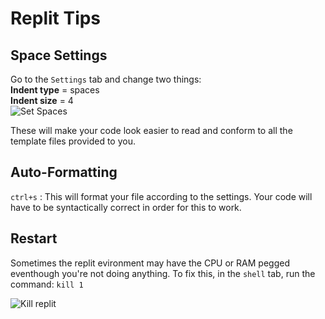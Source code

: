 # Replit Tips

## Space Settings
Go to the `Settings` tab and change two things:  
**Indent type** = spaces  
**Indent size** = 4  
![Set Spaces](../../images/set_tabs.jpg)

These will make your code look easier to read and conform to all the template files provided to you.

## Auto-Formatting
`ctrl+s` : This will format your file according to the settings. Your code will have to be syntactically correct
in order for this to work.  

## Restart 
Sometimes the replit evironment may have the CPU or RAM pegged eventhough you're not doing anything.
To fix this, in the `shell` tab, run the command: `kill 1`

![Kill replit](../../images/kill1.jpg)

